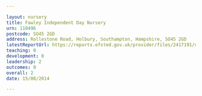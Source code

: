 ```yaml
---

layout: nursery
title: Fawley Independent Day Nursery
urn: 110496
postcode: SO45 2GD
address: Rollestone Road, Holbury, Southampton, Hampshire, SO45 2GD
latestReportUrl: https://reports.ofsted.gov.uk/provider/files/2417191/urn/110496.pdf
teaching: 0
development: 0
leadership: 2
outcomes: 0
overall: 2
date: 15/08/2014

---
```

